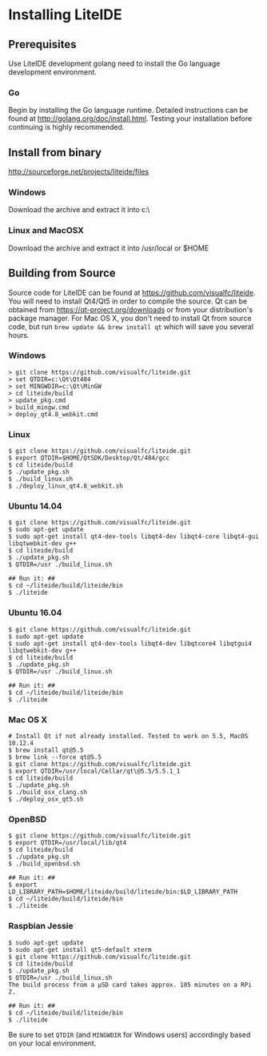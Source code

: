 <!-- Install -->

# Installing LiteIDE
## Prerequisites
Use LiteIDE development golang need to install the Go language development environment.

### Go
Begin by installing the Go language runtime.  Detailed instructions can be found at <http://golang.org/doc/install.html>.  Testing your installation before continuing is highly recommended.

## Install from binary
<http://sourceforge.net/projects/liteide/files>

### Windows
Download the archive and extract it into c:\

### Linux and MacOSX
Download the archive and extract it into /usr/local or $HOME

## Building from Source
Source code for LiteIDE can be found at <https://github.com/visualfc/liteide>.  You will need to install Qt4/Qt5 in order to compile the source.  Qt can be obtained from <https://qt-project.org/downloads> or from your distribution's package manager. For Mac OS X, you don't need to install Qt from source code, but run `brew update && brew install qt` which will save you several hours.

### Windows
	> git clone https://github.com/visualfc/liteide.git
	> set QTDIR=c:\Qt\Qt484
	> set MINGWDIR=c:\Qt\MinGW
	> cd liteide/build
	> update_pkg.cmd
	> build_mingw.cmd
	> deploy_qt4.8_webkit.cmd

### Linux
	$ git clone https://github.com/visualfc/liteide.git
	$ export QTDIR=$HOME/QtSDK/Desktop/Qt/484/gcc
	$ cd liteide/build
	$ ./update_pkg.sh
	$ ./build_linux.sh
	$ ./deploy_linux_qt4.8_webkit.sh

### Ubuntu 14.04
	$ git clone https://github.com/visualfc/liteide.git
	$ sudo apt-get update
	$ sudo apt-get install qt4-dev-tools libqt4-dev libqt4-core libqt4-gui libqtwebkit-dev g++
	$ cd liteide/build
	$ ./update_pkg.sh
	$ QTDIR=/usr ./build_linux.sh
	
	## Run it: ##
	$ cd ~/liteide/build/liteide/bin
	$ ./liteide

### Ubuntu 16.04
	$ git clone https://github.com/visualfc/liteide.git
	$ sudo apt-get update
	$ sudo apt-get install qt4-dev-tools libqt4-dev libqtcore4 libqtgui4 libqtwebkit-dev g++
	$ cd liteide/build
	$ ./update_pkg.sh
	$ QTDIR=/usr ./build_linux.sh
	
	## Run it: ##
	$ cd ~/liteide/build/liteide/bin
	$ ./liteide

### Mac OS X
	# Install Qt if not already installed. Tested to work on 5.5, MacOS 10.12.4
 	$ brew install qt@5.5
	$ brew link --force qt@5.5
	$ git clone https://github.com/visualfc/liteide.git
	$ export QTDIR=/usr/local/Cellar/qt\@5.5/5.5.1_1
	$ cd liteide/build
	$ ./update_pkg.sh
	$ ./build_osx_clang.sh
	$ ./deploy_osx_qt5.sh

### OpenBSD
	$ git clone https://github.com/visualfc/liteide.git
	$ export QTDIR=/usr/local/lib/qt4
	$ cd liteide/build
	$ ./update_pkg.sh
	$ ./build_openbsd.sh

	## Run it: ##
	$ export LD_LIBRARY_PATH=$HOME/liteide/build/liteide/bin:$LD_LIBRARY_PATH
	$ cd ~/liteide/build/liteide/bin
	$ ./liteide

### Raspbian Jessie
	$ sudo apt-get update
	$ sudo apt-get install qt5-default xterm
	$ git clone https://github.com/visualfc/liteide.git
	$ cd liteide/build
	$ ./update_pkg.sh
	$ QTDIR=/usr ./build_linux.sh
	The build process from a µSD card takes approx. 105 minutes on a RPi 2.
	
	## Run it: ##
	$ cd ~/liteide/build/liteide/bin
	$ ./liteide

Be sure to set `QTDIR` (and `MINGWDIR` for Windows users) accordingly based on your local environment.
